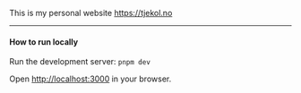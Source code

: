This is my personal website https://tjekol.no

---
#### How to run locally

Run the development server: `pnpm dev`

Open [http://localhost:3000](http://localhost:3000) in your browser.
